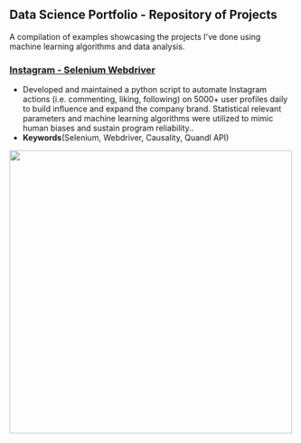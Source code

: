 
## Data Science Portfolio - Repository of Projects

A compilation of examples showcasing the projects I've done using machine learning algorithms and data analysis.


###  [Instagram - Selenium Webdriver]()
* Developed and maintained a python script to automate Instagram actions (i.e. commenting, liking, following) on 5000+ user profiles daily to build influence and expand the company brand. Statistical relevant parameters and machine learning algorithms were utilized to mimic human biases and sustain program reliability..
* **Keywords**(Selenium, Webdriver, Causality, Quandl API)


<img src="_/_/_.png" width="500">
 
